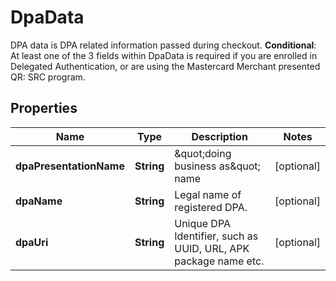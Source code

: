 

# DpaData

DPA data is DPA related information passed during checkout.  __Conditional__: At least one of the 3 fields within DpaData is required if you are enrolled in Delegated Authentication, or are using the Mastercard Merchant presented QR: SRC program. 

## Properties

| Name | Type | Description | Notes |
|------------ | ------------- | ------------- | -------------|
|**dpaPresentationName** | **String** | \&quot;doing business as\&quot; name  |  [optional] |
|**dpaName** | **String** | Legal name of registered DPA. |  [optional] |
|**dpaUri** | **String** | Unique DPA Identifier, such as UUID, URL, APK package name etc. |  [optional] |



